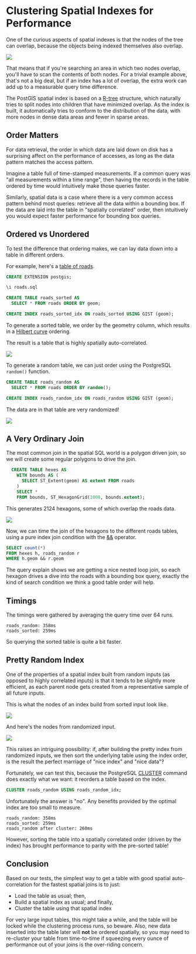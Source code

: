 # Clustering Spatial Indexes for Performance

One of the curious aspects of spatial indexes is that the nodes of the tree can overlap, because the objects being indexed themselves also overlap. 

![](img/index-nodes.png)

That means that if you're searching an area in which two nodes overlap, you'll have to scan the contents of both nodes. For a trivial example above, that's not a big deal, but if an index has a lot of overlap, the extra work can add up to a measurable query time difference.

The PostGIS spatial index is based on a [R-tree](https://en.wikipedia.org/wiki/R-tree) structure, which naturally tries to split nodes into children that have minimized overlap. As the index is built, it automatically tries to conform to the distribution of the data, with more nodes in dense data areas and fewer in sparse areas. 

## Order Matters

For data retrieval, the order in which data are laid down on disk has a surprising affect on the performance of accesses, as long as the data pattern matches the access pattern.

Imagine a table full of time-stamped measurements. If a common query was "all measurements within a time range", then having the records in the table ordered by time would intuitively make those queries faster.

Similarly, spatial data is a case where there is a very common access pattern behind most queries: retrieve all the data within a bounding box. If the data are laid into the table in "spatially correlated" order, then intuitively you would expect faster performance for bounding box queries.

## Ordered vs Unordered

To test the difference that ordering makes, we can lay data down into a table in different orders.

For example, here's a [table of roads](http://s3.cleverelephant.ca/roads.sql.bz2). 

```sql
CREATE EXTENSION postgis;

\i roads.sql

CREATE TABLE roads_sorted AS 
  SELECT * FROM roads ORDER BY geom;

CREATE INDEX roads_sorted_idx ON roads_sorted USING GIST (geom);
```

To generate a sorted table, we order by the geometry column, which results in a [Hilbert curve](https://en.wikipedia.org/wiki/Hilbert_curve) ordering.

The result is a table that is highly spatially auto-correlated.

![](img/idx_sorted.gif)

To generate a random table, we can just order using the PostgreSQL `random()` function.

```sql
CREATE TABLE roads_random AS 
  SELECT * FROM roads ORDER BY random();

CREATE INDEX roads_random_idx ON roads_random USING GIST (geom);
```

The data are in that table are very randomized!

![](img/idx_random.gif)

## A Very Ordinary Join

The most common join in the spatial SQL world is a polygon driven join, so we will create some regular polygons to drive the join.

```sql
  CREATE TABLE hexes AS
    WITH bounds AS (
      SELECT ST_Extent(geom) AS extent FROM roads
    )
    SELECT * 
    FROM bounds, ST_HexagonGrid(1000, bounds.extent);
```

This generates 2124 hexagons, some of which overlap the roads data.

![](img/idx_hexes.jpg)

Now, we can time the join of the hexagons to the different roads tables, using a pure index join condition with the [&&](https://postgis.net/docs/geometry_overlaps.html) operator.

```sql
SELECT count(*)   
FROM hexes h, roads_random r  
WHERE h.geom && r.geom
```

The query explain shows we are getting a nice nested loop join, so each hexagon drives a dive into the roads with a bounding box query, exactly the kind of search condition we think a good table order will help.

## Timings

The timings were gathered by averaging the query time over 64 runs.

```
roads_random: 358ms
roads_sorted: 259ms
```

So querying the sorted table is quite a bit faster. 

## Pretty Random Index

One of the properties of a spatial index built from random inputs (as opposed to highly correlated inputs) is that it tends to be slightly more efficient, as each parent node gets created from a representative sample of all future inputs.

This is what the nodes of an index build from sorted input look like.

![](img/idx_sorted_gevel_zoom.jpg)

And here's the nodes from randomized input.

![](img/idx_random_gevel_zoom.jpg)

This raises an intriguing possibility: if, after building the pretty index from randomized inputs, we then sort the underlying table using the index order, is the result the perfect marriage of "nice index" and "nice data"?

Fortunately, we can test this, because the PostgreSQL [CLUSTER](https://www.postgresql.org/docs/current/sql-cluster.html) command does exactly what we want: it reorders a table based on the index.

```sql
CLUSTER roads_random USING roads_random_idx;
```

Unfortunately the answer is "no". Any benefits provided by the optimal index are too small to measure.

```
roads_random: 358ms
roads_sorted: 259ms
roads_random after cluster: 260ms
```

However, sorting the table into a spatially correlated order (driven by the index) has brought performance to parity with the pre-sorted table!

## Conclusion

Based on our tests, the simplest way to get a table with good spatial auto-correlation for the fastest spatial joins is to just:

* Load the table as usual; then,
* Build a spatial index as usual; and finally,
* Cluster the table using that spatial index

For very large input tables, this might take a while, and the table will be locked while the clustering process runs, so beware. Also, new data inserted into the table later will **not** be ordered spatially, so you may need to re-cluster your table from time-to-time if squeezing every ounce of performance out of your joins is the over-riding concern.

